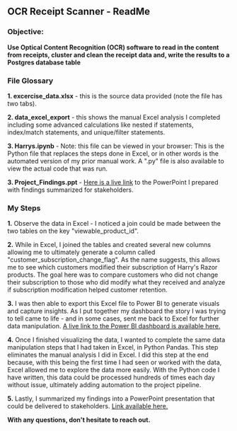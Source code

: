 ## OCR Receipt Scanner - ReadMe

### Objective:
**Use Optical Content Recognition (OCR) software to read in the content from receipts, cluster and clean the receipt data and, write the results to a Postgres database table**

### File Glossary
**1. excercise_data.xlsx** - this is the source data provided (note the file has two tabs).

**2. data_excel_export** - this shows the manual Excel analysis I completed including some advanced calculations like nested if statements, index/match statements, and unique/filter statements.

**3. Harrys.ipynb** - Note: this file can be viewed in your browser: This is the Python file that replaces the steps done in Excel, or in other words is the automated version of my prior manual work. A ".py" file is also available to view the actual code that was run.

**3. Project_Findings.ppt** - [Here is a live link](https://docs.google.com/presentation/d/1L8aVWmDF_4w19iYOFrK988bqGLc0i6lX/edit?usp=sharing&ouid=102162804501747919451&rtpof=true&sd=true) to the PowerPoint I prepared with findings summarized for stakeholders.

### My Steps
**1.** Observe the data in Excel - I noticed a join could be made between the two tables on the key "viewable_product_id".

**2.** While in Excel, I joined the tables and created several new columns allowing me to ultimately generate a column called "customer_subscription_change_flag".
As the name suggests, this allows me to see which customers modified their subscription of Harry's Razor products. The goal here was to compare customers who did not change their subscription to those who did modify what they received and analyze if subscription modification helped customer retention. 

**3.** I was then able to export this Excel file to Power BI to generate visuals and capture insights. As I put together my dashboard the story I was trying to tell came to life - and in some cases, sent me back to Excel for further data manipulation. [A live link to the Power BI dashboard is available here.](https://app.powerbi.com/view?r=eyJrIjoiYzRmYWE5NDEtMTgzZS00NzAzLWE0MDEtOTlmNDQ4ZjhhNjM4IiwidCI6IjdmZjljNGI5LWU0NWUtNGIyMi1hOTcwLWQ3N2FkMjBhNzk1ZCIsImMiOjZ9)

**4.** Once I finished visualizing the data, I wanted to complete the same data manipulation steps that I had taken in Excel, in Python Pandas. This step eliminates the manual analysis I did in Excel. I did this step at the end because, with this being the first time I had seen or worked with the data, Excel allowed me to explore the data more easily. With the Python code I have written, this data could be processed hundreds of times each day without issue, ultimately adding automation to the project pipeline. 

**5.** Lastly, I summarized my findings into a PowerPoint presentation that could be delivered to stakeholders.  [Link available here.](https://docs.google.com/presentation/d/1L8aVWmDF_4w19iYOFrK988bqGLc0i6lX/edit?usp=sharing&ouid=102162804501747919451&rtpof=true&sd=true)

**With any questions, don't hesitate to reach out.**

